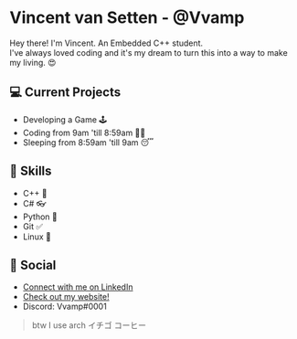 # Vincent van Setten - @Vvamp
Hey there! I'm Vincent. An Embedded C++ student.  
I've always loved coding and it's my dream to turn this into a way to make my living. 😍  

## 💻 Current Projects
- Developing a Game 🕹️
- Coding from 9am 'till 8:59am 🐱‍💻
- Sleeping from 8:59am 'till 9am 😴

## 💪 Skills
- C++ 💜
- C# 👓
- Python 🐍
- Git ✅
- Linux 🐧

## 💬 Social

 - [Connect with me on LinkedIn](https://linkedin.com/in/vincentvansetten)
 - [Check out my website!](https://vincentvansetten.com)
 - Discord: Vvamp#0001

  <!-- I love caro -->
    
      
        
          
            
              
                
> btw I use arch 
イチゴ  コーヒー
<!--



Here are some ideas to get you started:

- 🔭 I’m currently working on ...
- 🌱 I’m currently learning ...
- 👯 I’m looking to collaborate on ...
- 🤔 I’m looking for help with ...
- 💬 Ask me about ...
- 📫 How to reach me: ...
- 😄 Pronouns: ...
- ⚡ Fun fact: ...
-->
